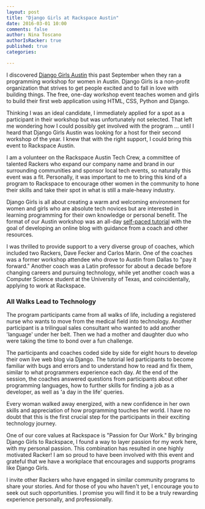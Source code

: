 ```yaml
---
layout: post
title: "Django Girls at Rackspace Austin"
date: 2016-03-01 10:00
comments: false
author: Nina Toscano
authorIsRacker: true
published: true
categories:

---
```

​​I discovered [Django Girls Austin](https://djangogirls.org/austin/) this past September when they ran a programming workshop for women in Austin. Django Girls is a non-profit organization that strives to get people excited and to fall in love with building things. The free, one-day workshop event teaches women and girls to build their first web application using HTML, CSS, Python and Django. 

<!-- more -->

Thinking I was an ideal candidate, I immediately applied for a spot as a participant in their workshop but was unfortunately not selected. That left me wondering how I could possibly get involved with the program ... until I heard that Django Girls Austin was looking for a host for their second workshop of the year.  I knew that with the right support, I could bring this event to Rackspace Austin.

I am a volunteer on the Rackspace Austin Tech Crew, a committee of talented Rackers who expand our company name and brand in our surrounding communities and sponsor local tech events, so naturally this event was a fit. Personally, it was important to me to bring this kind of a program to Rackspace to encourage other women in the community to hone their skills and take their spot in what is still a male-heavy industry.

Django Girls is all about creating a warm and welcoming environment for women and girls who are absolute tech novices but are interested in learning programming for their own knowledge or personal benefit. The format of our Austin workshop was an all-day [self-paced tutorial](http://tutorial.djangogirls.org/en/) with the goal of developing an online blog with guidance from a coach and other resources.

I was thrilled to provide support to a very diverse group of coaches, which included two Rackers, Dave Fecker and Carlos Marin. One of the coaches was a former workshop attendee who drove to Austin from Dallas to "pay it forward." Another coach was a Latin professor for about a decade before changing careers and pursuing technology, while yet another coach was a Computer Science student at the University of Texas, and coincidentally, applying to work at Rackspace. 

### All Walks Lead to Technology

The program participants came from all walks of life, including a registered nurse who wants to move from the medical field into technology. Another participant is a trilingual sales consultant who wanted to add another 'language' under her belt. Then we had a mother and daughter duo who were taking the time to bond over a fun challenge.

The participants and coaches coded side by side for eight hours to develop their own live web blog via Django. The tutorial led participants to become familiar with bugs and errors and to understand how to read and fix them, similar to what programmers experience each day. At the end of the session, the coaches answered questions from participants about other programming languages, how to further skills for finding a job as a developer, as well as 'a day in the life' queries.

Every woman walked away energized, with a new confidence in her own skills and appreciation of how programming touches her world. I have no doubt that this is the first crucial step for the participants in their exciting technology journey.

One of our core values at Rackspace is "Passion for Our Work." By bringing Django Girls to Rackspace, I found a way to layer passion for my work here, with my personal passion. This combination has resulted in one highly motivated Racker! I am so proud to have been involved with this event and grateful that we have a workplace that encourages and supports programs like Django Girls.

I invite other Rackers who have engaged in similar community programs to share your stories. And for those of you who haven't yet, I encourage you to seek out such opportunities. I promise you will find it to be a truly rewarding experience personally, and professionally.

